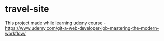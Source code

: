 # travel-site

This project made while learning udemy course - 
https://www.udemy.com/git-a-web-developer-job-mastering-the-modern-workflow/

